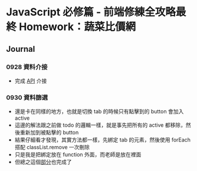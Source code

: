 # JavaScript 必修篇 - 前端修練全攻略最終 Homework：蔬菜比價網

## Journal

### 0928 資料介接

- 完成 [API](https://hackmd.io/@w4wBc9wkR4CvPsIeEWiLbg/S1XivuMAu/%2FQpqZIiuoQbKqGmFAYZ7oHw) 介接

### 0930 資料篩選

- 還是卡在同樣的地方，也就是切換 tab 的時候只有點擊到的 button 會加入 active
- 這邊的解法跟之前做 todo 的邏輯一樣，就是事先把所有的 active 都移除，然後重新加到被點擊的 button
- 結果仔細看才發現，其實方法都一樣，先綁定 tab 的元素，然後使用 forEach 搭配 classList.remove 一次刪除
- 只是我是把綁定放在 function 外面，而老師是放在裡面
- 但總之這個[部分](https://hackmd.io/@w4wBc9wkR4CvPsIeEWiLbg/S1XivuMAu/%2FUDrIpNeZRz6Zax_Mt384uQ)也完成了